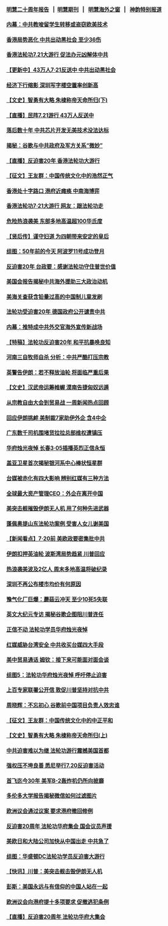 #### [明慧二十周年报告](https://github.com/gfw-breaker/mh-reports/blob/master/README.md?t=07220441) &nbsp;&nbsp;|&nbsp;&nbsp;[明慧期刊](https://github.com/gfw-breaker/mh-qikan) &nbsp;&nbsp;|&nbsp;&nbsp; [明慧海外之窗](https://github.com/gfw-breaker/mh-news/blob/master/README.md?t=07220441) &nbsp;&nbsp;|&nbsp;&nbsp; [神韵特别报道](https://github.com/gfw-breaker/mh-news/blob/master/shenyun.md?t=07220441) 

#### [内幕：中共教唆留学生转移或盗窃欧美技术](../pages/nf4514/n11400375.md?t=07220441) 

#### [香港局势恶化 中共出动黑社会 至少36伤](../pages/nf4514/n11400120.md?t=07220441) 

#### [香港法轮功7.21大游行 促法办元凶解体中共](../pages/nf4514/n11400255.md?t=07220441) 

#### [【更新中】43万人7·21反送中 中共出动黑社会](../pages/nf4514/n11399023.md?t=07220441) 

#### [经济下行缩影 深圳写字楼空置率创新高](../pages/nf4514/n11399906.md?t=07220441) 

#### [【文史】智勇有大略 朱棣称帝天命所归(下)](../pages/nf4514/n7915107.md?t=07220441) 

#### [【直播】民阵7.21游行 43万人反送中](../pages/nf4514/n11391199.md?t=07220441) 

#### [落后数十年 中共芯片开发无美技术没法达标](../pages/nf4514/n11370941.md?t=07220441) 

#### [揭秘：谷歌与中共政府及军方关系“微妙”](../pages/nf4514/n11397652.md?t=07220441) 

#### [【直播】反迫害20年 香港法轮功大游行](../pages/nf4514/n11398226.md?t=07220441) 

#### [【征文】王友群：中国传统文化中的浩然正气](../pages/nf4514/n11265641.md?t=07220441) 

#### [香港处十字路口 港府近瘫痪 中南海博弈](../pages/nf4514/n11398548.md?t=07220441) 

#### [香港法轮功7·21大游行 网友：跟法轮功走](../pages/nf4514/n11398406.md?t=07220441) 

#### [危险热浪袭美 东部多地高温超100华氏度](../pages/nf4514/n11398230.md?t=07220441) 

#### [【贤后传】谨守妇道 为四朝带来安定的皇后](../pages/nf4514/n11216552.md?t=07220441) 

#### [组图：50年前的今天 阿波罗11号成功登月](../pages/nf4514/n11398099.md?t=07220441) 

#### [反迫害20年 台政要：感谢法轮功守住普世价值](../pages/nf4514/n11398095.md?t=07220441) 

#### [美国会报告揭秘中共海外援助三大政治动机](../pages/nf4514/n11391417.md?t=07220441) 

#### [美海关查获含铅量过高的中国制儿童发刷](../pages/nf4514/n11397751.md?t=07220441) 

#### [法轮功受迫害20年 德国政府公开谴责中共](../pages/nf4514/n11395547.md?t=07220441) 

#### [内幕：推特成中共外交官海外宣传新战场](../pages/nf4514/n11393545.md?t=07220441) 

#### [【特稿】法轮功反迫害20年 和平抗暴唤良知](../pages/nf4514/n11389135.md?t=07220441) 

#### [河南三自牧师自杀 分析：中共严酷打压宗教](../pages/nf4514/n11397564.md?t=07220441) 

#### [英警告伊朗：若不释放油轮 将面临严重后果](../pages/nf4514/n11397813.md?t=07220441) 

#### [【文史】汉武帝运筹帷幄 漠南告捷匈奴远遁](../pages/nf4514/n8197375.md?t=07220441) 

#### [从宗教自由大会到贸易战 一周新闻热点回顾](../pages/nf4514/n11396061.md?t=07220441) 

#### [回应伊朗挑衅 美制裁7家助伊外企 含4中企](../pages/nf4514/n11397443.md?t=07220441) 

#### [广东数千司机围堵货拉拉总部维权遭镇压](../pages/nf4514/n11397052.md?t=07220441) 

#### [华府烛光夜悼 长春3·05插播英烈正信永恒](../pages/nf4514/n11397432.md?t=07220441) 

#### [盖亚卫星首次揭秘银河系中心棒状恒星群](../pages/nf4514/n11397138.md?t=07220441) 

#### [台媒被赤化有四大影响 辨别红媒有三种方法](../pages/nf4514/n11395191.md?t=07220441) 

#### [全球最大资产管理CEO：外企在离开中国](../pages/nf4514/n11396727.md?t=07220441) 

#### [美突击舰摧毁伊朗无人机 用了何种先进武器](../pages/nf4514/n11396566.md?t=07220441) 

#### [蓬佩奥提山东法轮功案例 受害人女儿谢美国](../pages/nf4514/n11396474.md?t=07220441) 

#### [【新闻看点】7‧20前 美欧政要密集批中共](../pages/nf4514/n11396069.md?t=07220441) 

#### [伊朗扣押英油轮 波斯湾局势趋紧 川普回应](../pages/nf4514/n11396669.md?t=07220441) 

#### [热浪袭美波及2亿人 周末多地高温将破纪录](../pages/nf4514/n11396366.md?t=07220441) 

#### [深圳不再公布楼市均价有何原因](../pages/nf4514/n11396276.md?t=07220441) 

#### [豫气化厂巨爆：蘑菇云冲天 至少10死5失联](../pages/nf4514/n11395994.md?t=07220441) 

#### [英文大纪元专访 揭秘谷歌企图阻川普连任](../pages/nf4514/n11395918.md?t=07220441) 

#### [正信不动 法轮功学员华府烛光夜悼](../pages/nf4514/n11396355.md?t=07220441) 

#### [红媒威胁台湾安全 中共收买台媒四大手段](../pages/nf4514/n11394714.md?t=07220441) 

#### [美中贸易通话 姆钦：接下来可能面对面会谈](../pages/nf4514/n11395747.md?t=07220441) 

#### [组图5：法轮功华府烛光夜悼 呼吁停止迫害](../pages/nf4514/n11394899.md?t=07220441) 

#### [上百专家联署公开信 敦促川普坚持对抗中共](../pages/nf4514/n11394859.md?t=07220441) 

#### [周晓辉：不忘初心 谷歌前中国项目负责人效忠谁](../pages/nf4514/n11395023.md?t=07220441) 

#### [【征文】王友群：中国传统文化中的中正平和](../pages/nf4514/n11223067.md?t=07220441) 

#### [【文史】智勇有大略 朱棣称帝天命所归(上)](../pages/nf4514/n7913261.md?t=07220441) 

#### [中共迫害难以为继 法轮功游行震撼美国首都](../pages/nf4514/n11394281.md?t=07220441) 

#### [强权压不垮良善 悉尼举行7.20反迫害活动](../pages/nf4514/n11394896.md?t=07220441) 

#### [首飞迄今30年 美军B-2轰炸机仍所向披靡](../pages/nf4514/n11395211.md?t=07220441) 

#### [多伦多大学报告揭秘微信如何过滤图片](../pages/nf4514/n11391198.md?t=07220441) 

#### [欧洲议会通过议案 要求港府撤回修例](../pages/nf4514/n11394258.md?t=07220441) 

#### [反迫害20周年 法轮功华府集会 国会议员声援](../pages/nf4514/n11394202.md?t=07220441) 

#### [美欧日和大陆公司加快从中国出走 中共急了](../pages/nf4514/n11393790.md?t=07220441) 

#### [组图：华盛顿DC法轮功学员反迫害大游行](../pages/nf4514/n11393926.md?t=07220441) 

#### [【快讯】川普：美突击舰击毁伊朗无人机](../pages/nf4514/n11393964.md?t=07220441) 

#### [彭斯：美国永远与有信仰的中国人站在一起](../pages/nf4514/n11393834.md?t=07220441) 

#### [欧洲议会向港府提十多项要求 促撤逃犯条例](../pages/nf4514/n11393122.md?t=07220441) 

#### [【直播】反迫害20周年 法轮功华府大集会](../pages/nf4514/n11386430.md?t=07220441) 

